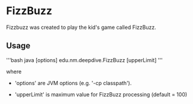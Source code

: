 # FizzBuzz

Fizzbuzz was created to play the kid's game called FizzBuzz. 

## Usage

'''bash
java [options] edu.nm.deepdive.FizzBuzz [upperLimit]
'''

where

* 'options' are JVM options (e.g. '-cp classpath').

* 'upperLimit' is maximum value for FizzBuzz processing (default = 100)